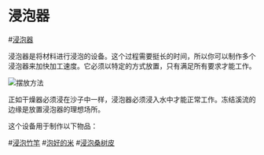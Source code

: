 # 浸泡器

#[浸泡器](block:betterwithaddons:cherrybox@0)

浸泡器是将材料进行浸泡的设备。这个过程需要挺长的时间，所以你可以制作多个浸泡器来加快加工速度。它必须以特定的方式放置，只有满足所有要求才能工作。

![摆放方法](betterwithaddons:docs/imgs/soakingbox.png)

正如干燥器必须浸在沙子中一样，浸泡器必须浸入水中才能正常工作。冻结溪流的边缘是放置浸泡器的理想场所。

这个设备用于制作以下物品：

#[浸泡竹竿](item:betterwithaddons:japanmat@6)
#[泡好的米](item:betterwithaddons:japanmat@1)
#[浸泡桑树皮](item:betterwithaddons:japanmat@8)